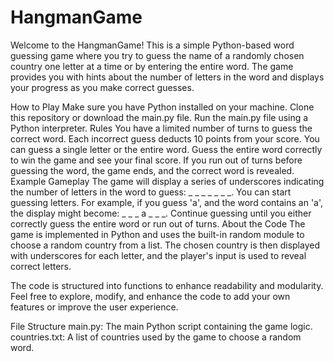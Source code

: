 # HangmanGame
Welcome to the HangmanGame! This is a simple Python-based word guessing game where you try to guess the name of a randomly chosen country one letter at a time or by entering the entire word. The game provides you with hints about the number of letters in the word and displays your progress as you make correct guesses.

How to Play
Make sure you have Python installed on your machine.
Clone this repository or download the main.py file.
Run the main.py file using a Python interpreter.
Rules
You have a limited number of turns to guess the correct word.
Each incorrect guess deducts 10 points from your score.
You can guess a single letter or the entire word.
Guess the entire word correctly to win the game and see your final score.
If you run out of turns before guessing the word, the game ends, and the correct word is revealed.
Example Gameplay
The game will display a series of underscores indicating the number of letters in the word to guess: _ _ _ _ _ _ _.
You can start guessing letters. For example, if you guess 'a', and the word contains an 'a', the display might become: _ _ _ a _ _ _.
Continue guessing until you either correctly guess the entire word or run out of turns.
About the Code
The game is implemented in Python and uses the built-in random module to choose a random country from a list. The chosen country is then displayed with underscores for each letter, and the player's input is used to reveal correct letters.

The code is structured into functions to enhance readability and modularity. Feel free to explore, modify, and enhance the code to add your own features or improve the user experience.

File Structure
main.py: The main Python script containing the game logic.
countries.txt: A list of countries used by the game to choose a random word.
